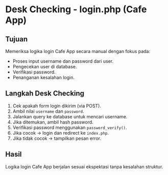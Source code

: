 # Desk Checking - login.php (Cafe App)

## Tujuan
Memeriksa logika login Cafe App secara manual dengan fokus pada:
- Proses input username dan password dari user.
- Pengecekan user di database.
- Verifikasi password.
- Penanganan kesalahan login.
  
## Langkah Desk Checking
1. Cek apakah form login dikirim (via POST).
2. Ambil nilai `username` dan `password`.
3. Jalankan query ke database untuk mencari username.
4. Jika ditemukan, ambil hash password.
5. Verifikasi password menggunakan `password_verify()`.
6. Jika cocok → login dan redirect ke `index.php`.
7. Jika tidak cocok → tampilkan pesan error.

## Hasil
Logika login Cafe App berjalan sesuai ekspektasi tanpa kesalahan struktur.
